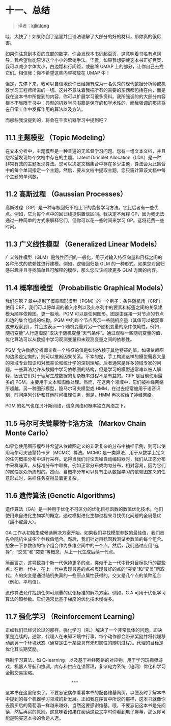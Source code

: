 # 十一、总结

> 译者：[kjlintong](https://github.com/kjlintong)

哇，太快了！如果你到了这里并且设法理解了大部分的好的材料，那你真的很厉害。

如果你注意到本页的底部的数字，你会发现本书远超百页，这意味着书名有点误导。我希望你能原谅这个小小的营销手法。毕竟，如果我想要使这本书正好百页，我可以减少字体大小，白边距和行间距，或删除 UMAP 上的部分，让你自己去找它们。相信我：你不希望这些内容被放在 UMAP 中！

但是，先停下来，我可以自信地说你已经拥有成为一名优秀的现代数据分析师或机器学习工程师所需的一切。这并不意味着我把所有的需要的东西都包括在内，而是我在这本书中所提到的内容，你可以扩展学习很多资料。我所强调的的大部分内容根本不局限于书中：典型的机器学习书籍是保守的和学术性的，而我强调的那些将在日常工作中发挥作用的算法以及方法。

而那些我没提到的，将会在千页机器学习中提到吧？

## 11.1 主题模型 （Topic Modeling）

在文本分析中，主题模型是一种普遍的无监督学习问题。您有一组文本文档，并且您希望发现每个文档中存在的主题。Latent Dirichlet Allocation（LDA）是一种非常有效的主题发现算法。您可以决定文档集合中存在多少主题，算法会为此集合中的每个单词指定一个主题。然后，要从文档中提取主题，您只需计算该文档中每个主题的单词数。

## 11.2 高斯过程 （Gaussian Processes）

高斯过程（GP）是一种与核回归不相上下的监督学习方法。它比后者有一些优点。例如，它为每个点中的回归线提供置信区间。我决定不解释 GP，因为我无法通过一种简单的方式来解释它们，但你可以花一些时间来学习 GP。这将花费一些时间。

## 11.3 广义线性模型 （Generalized Linear Models）

广义线性模型（GLM）是线性回归的一般化，用于对输入特征向量和目标之间的各种形式的依赖性进行建模。例如，逻辑回归是 GLM 的一种形式。如果您对回归感兴趣并且寻找简单且可解释的模型，那么您应该阅读更多 GLM 方面的内容。

## 11.4 概率图模型 （Probabilistic Graphical Models）

我们在第 7 章中提到了概率图形模型（PGM）的一个例子：条件随机场（CRF）。使用 CRF，我们可以将单词的输入序列以及此序列中的要素和标签之间的关系建模为顺序依赖图。更一般地，PGM 可以是任何图形。图是由连接一对节点的节点和边的集合组成的结构。PGM 中的每个节点表示一些随机变量（其值可以被观察或未观察到），并且边表示一个随机变量对另一个随机变量的条件依赖性。例如，随机变量“人行道湿度”取决于随机变量“天气条件”。通过观察一些随机变量的值，优化算法可以从数据中学习观测变量和未观测变量之间的依赖性。

PGM 允许数据分析师查看一个特征的值是如何依赖于其他特征的值。如果依赖图的边缘是定向的，则可以推断因果关系。不幸的是，手工构建这样的模型需要大量的领域专业知识和对概率论和统计学的深刻理解。后者通常是许多领域专家的问题。一些算法允许从数据中学习依赖图的结构，但是学习的模型通常难以被人解释，因此它们对于理解生成数据的复杂概率过程不是有益的。CRF 是目前使用最多的 PGM，主要用于文本和图像处理。然而，在这两个领域中，它们被神经网络所超越。另一种图形模型，隐马尔可夫模型或 HMM，在过去经常被用于语音识别，时间序列分析和其他时间推理任务，但是，HMM 再次败给了神经网络。

PGM 的名气也在贝叶斯网络，信念网络和概率独立网络之下。

## 11.5 马尔可夫链蒙特卡洛方法 （Markov Chain Monte Carlo）

如果您使用图形模型并希望从依赖图定义的非常复杂的分布中抽样示例，则可以使用马尔可夫链蒙特卡罗（MCMC）算法。MCMC 是一类算法，用于从数学上定义的任何概率分布中进行采样。记得当我们讨论去噪自动编码器时，我们从正态分布中采样噪声。从标准分布中取样，例如正常分布或均匀分布，相对容易，因为它们的属性是众所周知的。然而，当概率分布可以具有由从数据学习的依赖图定义的任意形式时，采样任务变得显着更复杂。

## 11.6 遗传算法 (Genetic Algorithms)

遗传算法（GA）是一种用于优化不可区分的优化目标函数的数值优化技术。他们使用来自进化生物学的概念，通过模拟进化生物过程来寻找优化问题的全局最优（最小或最大）。

GA 工作从初始生成候选解决方案开始。如果我们寻找模型参数的最佳值，我们首先会随机生成多个参数值组合。然后，我们针对目标函数测试参数值的每个组合。想象一下参数值的每个组合作为多维空间中的一个点。然后，我们通过应用“选择”，“交叉”和“突变”等概念，从上一代生成后续一代点。

简而言之，这导致每个新一代保持更多的点，类似于上一代中针对目标执行的那些点。在新一代中，在上一代中表现最差的点被表现最好的点的“突变”和“交叉”所取代。点的突变是通过随机失真的一些原点属性获得的。交叉是几个点的某种组合（例如，平均值）。

遗传算法允许找到任何可测量的优化标准的解决方案。例如，G A 可用于优化学习算法的超参数。它们通常比基于梯度的优化技术慢得多。

## 11.7 强化学习 （Reinforcement Learning）

正如我们已经讨论过的那样，强化学习（RL）解决了一个非常具体的问题，即决策是连续的。通常，代理人在未知环境中行事。每个动作都会带来奖励并将代理移动到另一个环境状态（通常是由于某些具有未知属性的随机过程）。代理的目标是优化其长期奖励。

强制学习算法，如 Q-learning，以及基于神经网络的对应物，用于学习玩视频游戏，机器人导航和协调，库存和供应连锁管理，复杂电力系统（电网）优化和学习金融交易策略。

                                 ***

这本书在这里结束了。不要忘记偶尔看看本书的配套维基网页，以便及时了解本书中提到的每个机器学习领域的新发展。正如我在序言中所说的那样，这本书就像你去购买后的葡萄酒一样越来越好，当然这要感谢维基。哦，不要忘记这本书是先阅读，然后再买的原则。这意味着如果在阅读这些文字时你看到电子屏幕，那么你可能是购买这本书的合适人选。
